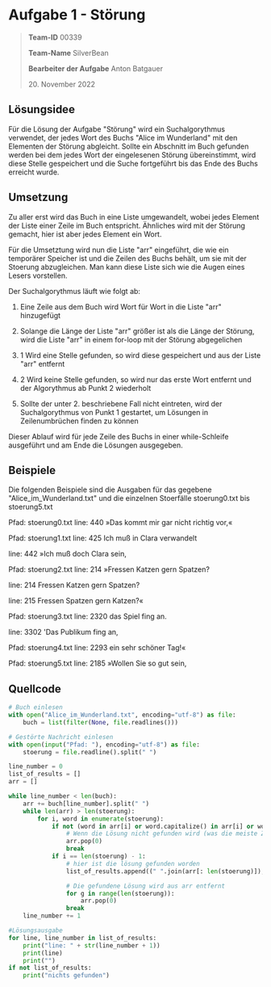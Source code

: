 # Aufgabe 1  - Störung

> **Team-ID** 00339
>
> **Team-Name** SilverBean
>
> **Bearbeiter der Aufgabe** Anton Batgauer
>
> 20\. November 2022

## Lösungsidee

Für die Lösung der Aufgabe "Störung" wird ein Suchalgorythmus verwendet, der jedes Wort des Buchs "Alice im Wunderland" mit den Elementen der Störung abgleicht. Sollte ein Abschnitt im Buch gefunden werden bei dem jedes Wort der eingelesenen Störung übereinstimmt, wird diese Stelle gespeichert und die Suche fortgeführt bis das Ende des Buchs erreicht wurde.



## Umsetzung

Zu aller erst wird das Buch in eine Liste umgewandelt, wobei jedes Element der Liste einer Zeile im Buch entspricht. Ähnliches wird mit der Störung gemacht, hier ist aber jedes Element ein Wort. 

Für die Umsetztung wird nun die Liste "arr" eingeführt, die wie ein temporärer Speicher ist und die Zeilen des Buchs behält, um sie mit der Stoerung abzugleichen. Man kann diese Liste sich wie die Augen eines Lesers vorstellen. 

Der Suchalgorythmus läuft wie folgt ab:

1.  Eine Zeile aus dem Buch wird Wort für Wort in die Liste "arr" hinzugefügt
2.  Solange die Länge der Liste "arr" größer ist als die Länge der Störung, wird die Liste "arr" in einem for-loop mit der Störung abgegelichen
3. 1 Wird eine Stelle gefunden, so wird diese gespeichert und aus der Liste "arr" entfernt

3. 2 Wird keine Stelle gefunden, so wird nur das erste Wort entfernt und der Algorythmus ab Punkt 2 wiederholt
4. Sollte der unter 2. beschriebene Fall nicht eintreten, wird der Suchalgorythmus von Punkt 1 gestartet, um Lösungen in Zeilenumbrüchen finden zu können

Dieser Ablauf wird für jede Zeile des Buchs in einer while-Schleife ausgeführt und am Ende die Lösungen ausgegeben.



## Beispiele	

Die folgenden Beispiele sind die Ausgaben für das gegebene "Alice_im_Wunderland.txt" und die einzelnen Stoerfälle stoerung0.txt bis stoerung5.txt



Pfad: stoerung0.txt
line: 440
»Das kommt mir gar nicht richtig vor,«



Pfad: stoerung1.txt
line: 425
Ich muß in Clara verwandelt

line: 442
»Ich muß doch Clara sein,



Pfad: stoerung2.txt
line: 214
»Fressen Katzen
 gern Spatzen?

line: 214
Fressen Katzen gern Spatzen?

line: 215
Fressen Spatzen gern Katzen?«



Pfad: stoerung3.txt
line: 2320
das Spiel fing an.

line: 3302
'Das Publikum fing an,



Pfad: stoerung4.txt
line: 2293
ein sehr schöner Tag!«



Pfad: stoerung5.txt
line: 2185
»Wollen Sie so gut sein,



## Quellcode

```python
# Buch einlesen
with open("Alice_im_Wunderland.txt", encoding="utf-8") as file:
    buch = list(filter(None, file.readlines()))

# Gestörte Nachricht einlesen
with open(input("Pfad: "), encoding="utf-8") as file:
    stoerung = file.readline().split(" ")

line_number = 0
list_of_results = []
arr = []

while line_number < len(buch):
    arr += buch[line_number].split(" ")
    while len(arr) > len(stoerung):
        for i, word in enumerate(stoerung):
            if not (word in arr[i] or word.capitalize() in arr[i] or word == "_"):
                # Wenn die Lösung nicht gefunden wird (was die meiste Zeit passiert) wird das erste Wort gelöscht
                arr.pop(0)
                break
            if i == len(stoerung) - 1:
                # hier ist die lösung gefunden worden
                list_of_results.append((" ".join(arr[: len(stoerung)]), line_number))

                # Die gefundene Lösung wird aus arr entfernt
                for g in range(len(stoerung)):
                    arr.pop(0)
                break
    line_number += 1

#Lösungsausgabe
for line, line_number in list_of_results:
    print("line: " + str(line_number + 1))
    print(line)
    print("")
if not list_of_results:
    print("nichts gefunden")
```